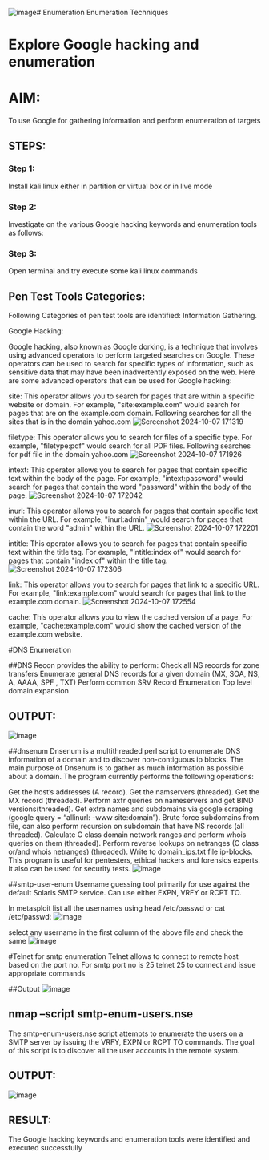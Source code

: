 ![image](https://github.com/user-attachments/assets/700ec4b2-5b08-4607-ac11-75e97cfb9d2e)# Enumeration
Enumeration Techniques

# Explore Google hacking and enumeration 

# AIM:

To use Google for gathering information and perform enumeration of targets

## STEPS:

### Step 1:

Install kali linux either in partition or virtual box or in live mode

### Step 2:

Investigate on the various Google hacking keywords and enumeration tools as follows:


### Step 3:
Open terminal and try execute some kali linux commands

## Pen Test Tools Categories:  

Following Categories of pen test tools are identified:
Information Gathering.

Google Hacking:

Google hacking, also known as Google dorking, is a technique that involves using advanced operators to perform targeted searches on Google. These operators can be used to search for specific types of information, such as sensitive data that may have been inadvertently exposed on the web. Here are some advanced operators that can be used for Google hacking:

site: This operator allows you to search for pages that are within a specific website or domain. For example, "site:example.com" would search for pages that are on the example.com domain.
Following searches for all the sites that is in the domain yahoo.com
![Screenshot 2024-10-07 171319](https://github.com/user-attachments/assets/e056d0e2-e7fb-43d5-8308-a8c156cd7ab8)


filetype: This operator allows you to search for files of a specific type. For example, "filetype:pdf" would search for all PDF files.
Following searches for pdf file in the domain yahoo.com
![Screenshot 2024-10-07 171926](https://github.com/user-attachments/assets/feafd8a3-c589-4793-9486-421848193dbf)



intext: This operator allows you to search for pages that contain specific text within the body of the page. For example, "intext:password" would search for pages that contain the word "password" within the body of the page.
![Screenshot 2024-10-07 172042](https://github.com/user-attachments/assets/0b77396d-25f5-4872-8af2-a8ae3e803280)


inurl: This operator allows you to search for pages that contain specific text within the URL. For example, "inurl:admin" would search for pages that contain the word "admin" within the URL.
![Screenshot 2024-10-07 172201](https://github.com/user-attachments/assets/b93de899-40e6-4a01-82c5-6bf7c7abb156)

intitle: This operator allows you to search for pages that contain specific text within the title tag. For example, "intitle:index of" would search for pages that contain "index of" within the title tag.
![Screenshot 2024-10-07 172306](https://github.com/user-attachments/assets/37d2ddb8-80e3-4b7b-97ac-b41523bed727)

link: This operator allows you to search for pages that link to a specific URL. For example, "link:example.com" would search for pages that link to the example.com domain.
![Screenshot 2024-10-07 172554](https://github.com/user-attachments/assets/c5c42621-80da-4614-8514-96d3c568bf11)

cache: This operator allows you to view the cached version of a page. For example, "cache:example.com" would show the cached version of the example.com website.

 
#DNS Enumeration


##DNS Recon
provides the ability to perform:
Check all NS records for zone transfers
Enumerate general DNS records for a given domain (MX, SOA, NS, A, AAAA, SPF , TXT)
Perform common SRV Record Enumeration
Top level domain expansion
## OUTPUT:

![image](https://github.com/user-attachments/assets/e70a78df-0c42-4038-a419-ff8235270c18)






##dnsenum
Dnsenum is a multithreaded perl script to enumerate DNS information of a domain and to discover non-contiguous ip blocks. The main purpose of Dnsenum is to gather as much information as possible about a domain. The program currently performs the following operations:

Get the host’s addresses (A record).
Get the namservers (threaded).
Get the MX record (threaded).
Perform axfr queries on nameservers and get BIND versions(threaded).
Get extra names and subdomains via google scraping (google query = “allinurl: -www site:domain”).
Brute force subdomains from file, can also perform recursion on subdomain that have NS records (all threaded).
Calculate C class domain network ranges and perform whois queries on them (threaded).
Perform reverse lookups on netranges (C class or/and whois netranges) (threaded).
Write to domain_ips.txt file ip-blocks.
This program is useful for pentesters, ethical hackers and forensics experts. It also can be used for security tests.
![image](https://github.com/user-attachments/assets/2c5342fa-d23b-4be6-8510-e81f56a7e645)


##smtp-user-enum
Username guessing tool primarily for use against the default Solaris SMTP service. Can use either EXPN, VRFY or RCPT TO.


In metasploit list all the usernames using head /etc/passwd or cat /etc/passwd:
![image](https://github.com/user-attachments/assets/44510d99-62d6-4c1e-8a98-79879982d3a2)

select any username in the first column of the above file and check the same
![image](https://github.com/user-attachments/assets/0cf15de2-8cdb-42b7-8320-36839baf9b57)


#Telnet for smtp enumeration
Telnet allows to connect to remote host based on the port no. For smtp port no is 25
telnet <host address> 25 to connect
and issue appropriate commands
  
 ##Output
  ![image](https://github.com/user-attachments/assets/5bb73495-58f4-47c1-b0d6-f5e26812fad2)

  

## nmap –script smtp-enum-users.nse <hostname>

The smtp-enum-users.nse script attempts to enumerate the users on a SMTP server by issuing the VRFY, EXPN or RCPT TO commands. The goal of this script is to discover all the user accounts in the remote system.


## OUTPUT:
![image](https://github.com/user-attachments/assets/25f9ce89-16cd-473d-858e-5aa4fedc2427)



## RESULT:
The Google hacking keywords and enumeration tools were identified and executed successfully

